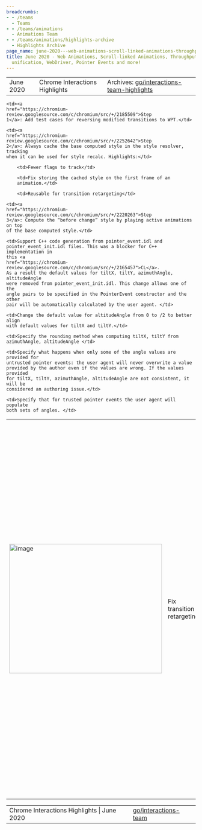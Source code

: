 ```yaml
---
breadcrumbs:
- - /teams
  - Teams
- - /teams/animations
  - Animations Team
- - /teams/animations/highlights-archive
  - Highlights Archive
page_name: june-2020---web-animations-scroll-linked-animations-throughput-metrics-scroll-unification-webdriver-pointer-events-and-more
title: June 2020 - Web Animations, Scroll-linked Animations, Throughput Metrics, Scroll
  unification, WebDriver, Pointer Events and more!
---
```


<table>
<tr>

<td>June 2020</td>

<td>Chrome Interactions Highlights</td>

<td>Archives: <a href="http://go/animations-team-highlights">go/interactions-team-highlights</a></td>

</tr>
</table>

<table>
<tr>

<td><img alt="image" src="https://lh5.googleusercontent.com/qa4CnhPdM0cesetEwVq7R6MRWTpi_RtZkOAI2uteVUXnr4cSA_eUp7CW5wrayRElFCzMiko7wLECykKFllzcU0WWIcilwBWTyFro4uRcHxcVd3AMpHQfv4_FYkZDFrCz4fGH0o9fLw" height=343 width=406></td>

<td>Fix transition retargeting</td>

<td>The CSS transition property is used to create a smooth transition of a CSS property on a style change. If the property is currently being animated (via an existing transition or other animations), this needs to be accounted for when calculating the starting point of the transition to avoid abrupt jumps in the value of the transitioned property. This process is called transition retargeting. We currently set the starting point based on the computed value from the last frame.</td>

<td>Our team members (kevers@ and gtsteel@) have made significant progress on this issue. Per spec, we need a base computed style (without animations) and then apply active animations on top of the base style to get the before style change for retargeting. Fortunately, the style resolver already tracks the base computed style (conditionally) in order to accelerate style recalculations that are driven purely by animation ticks.</td>

    <td><a
    href="https://chromium-review.googlesource.com/c/chromium/src/+/2185509">Step
    1</a>: Add test cases for reversing modified transitions to WPT.</td>

    <td><a
    href="https://chromium-review.googlesource.com/c/chromium/src/+/2252642">Step
    2</a>: Always cache the base computed style in the style resolver, tracking
    when it can be used for style recalc. Highlights:</td>

        <td>Fewer flags to track</td>

        <td>Fix storing the cached style on the first frame of an
        animation.</td>

        <td>Reusable for transition retargeting</td>

    <td><a
    href="https://chromium-review.googlesource.com/c/chromium/src/+/2220263">Step
    3</a>: Compute the “before change” style by playing active animations on top
    of the base computed style.</td>

<td><table></td>
<td><tr></td>

<td><td colspan=2>A better fps meter</td></td>

<td><td colspan=2>xidachen@ has been working on measuring renderer’s smoothness and developed <a href="https://chromium-review.googlesource.com/c/chromium/src/+/2244002">a better fps meter</a> that reflects smoothness. This new-looking fps meter is available on canary.</td></td>

<td><td colspan=2><img alt="image" src="https://lh4.googleusercontent.com/7X6mpuYlg8ai4-U3yphi45I7mEFYKW74K27X_2ekbw-_TXxaY51pIQ9elyjSu2tIzFlTmo8KFdIXrv56tTq_XS1US1Dl7_SUMK9U3PYFxA8X43nsq5vdmMLq4Xshjxd4rAqJ0OleEw" height=439 width=580></td></td>

<td><td colspan=2>Improved throughput UKM</td></td>

<td><td colspan=2>In the last sprint, we <a href="https://chromium-review.googlesource.com/c/chromium/src/+/2112953">changed</a> the UKM reporting logic such that we report the median throughput of a page, which better reflects users’ browsing experience. Following graph shows the UKM curve where the red arrow points to the date when our change is landed.</td></td>

<td><td colspan=2><img alt="image" src="https://docs.google.com/drawings/u/0/d/sy-viUUomGinfT8KjKYZiDQ/image?w=270&h=335&rev=15&ac=1&parent=14Nvi8kAwj_lSQYSf2z6Ywhvz7TD4B8S9Z-LViAhB5LI" height=335 width=270></td></td>

<td><td colspan=2>Scroll-linked animations</td></td>

<td><td colspan=2>flackr@ made a lot of progress and discussions on <a href="https://github.com/w3c/csswg-drafts/pull/4890">progress-based animations</a>, particularly focused on procedure for converting time based animations. With this, developers won’t need to specify an arbitrary time duration for the animation:</td></td>

<td><td colspan=2><img alt="image" src="https://lh5.googleusercontent.com/pexwnQ-nbMSOhhDhEjfSJKinMbjJxbW3lLZWHk2DN4dl5vAJMEyZriNbYgFjAZ4lEMFXXZrXdTmHO6nkTYLwtn9aqws7V_yKfxYllK500DtZCB6kQJUVyK-7IpJ9RKP-xEhL8TspMw" height=124 width=408></td></td>

<td><td colspan=2>Scroll unification</td></td>

<td><td colspan=2>lanwei@ <a href="https://chromium-review.googlesource.com/c/chromium/src/+/2171955">replaced</a> eventsender with gpuBenchmarking.smoothScrollByXY (<a href="https://docs.google.com/spreadsheets/d/17NdL_750nAk51FN-dUprUNpBsp0_QCZZwKFJGENMXPE/">test list</a> 12/62 remaining)</td></td>

    <td><td colspan=2>Unblocks scroll unification, because after we finish the
    scroll unification, the scrolls happens mainly on the compositor thread, and
    the scroll code in the main thread will be</td></td>

<td><td colspan=2>removed. eventSender sends the scroll events to the main thread, so it would not work after the scroll unification. (<a href="https://bugs.chromium.org/p/chromium/issues/detail?id=1047176">Issue</a>)</td></td>

    <td><td colspan=2>Tests full event delivery path</td></td>

<td></tr></td>
<td></table></td>

<td>WebDriver Actions Spec</td>

<td>lanwei@ is adding wheel source type to the spec and associated WebDriver tests. In particular, the spec change pull request is <a href="https://github.com/w3c/webdriver/pull/1522">here</a> and <a href="https://docs.google.com/document/d/1DdoNXbGspv4H5rmeCTgoiNPN5JGCitYbzVFd8FjSJiU/">design doc</a>.</td>

<td><table></td>
<td><tr></td>

<td><td>{"actions": \[</td></td>

<td><td> {"type": "wheel",</td></td>

<td><td> "actions": \[ {</td></td>

<td><td> "type": "scroll",</td></td>

<td><td> "x": 0,</td></td>

<td><td> "y": 0,</td></td>

<td><td> "origin": element,</td></td>

<td><td> "delta": 30,</td></td>

<td><td> "direction": "y"} \] \] }</td></td>

<td></tr></td>
<td></table></td>

<td>Pointer Events altitude/azimuth attributes</td>

<td>liviutinta@ sent a Pointer Events pull request to fix <a href="https://github.com/w3c/pointerevents/pull/323">problems with default values</a> for altitude/azimuth/tiltX/tiltY attributes. The associated <a href="https://chromium-review.googlesource.com/c/chromium/src/+/2165457">CL</a> by liviutinta@ is under review too. mustaq@ sent a follow-up pull request to fix <a href="https://github.com/w3c/pointerevents/pull/324">boundary value conversion errors</a>.</td>

<td>The first <a href="https://github.com/w3c/pointerevents/pull/323">pull request</a> above adds important missing details to existing azimuth and altitude attributes: </td>

    <td>Support C++ code generation from pointer_event.idl and
    pointer_event_init.idl files. This was a blocker for C++ implementation in
    this <a
    href="https://chromium-review.googlesource.com/c/chromium/src/+/2165457">CL</a>.
    As a result the default values for tiltX, tiltY, azimuthAngle, altitudeAngle
    were removed from pointer_event_init.idl. This change allows one of the
    angle pairs to be specified in the PointerEvent constructor and the other
    pair will be automatically calculated by the user agent. </td>

    <td>Change the default value for altitudeAngle from 0 to /2 to better align
    with default values for tiltX and tiltY.</td>

    <td>Specify the rounding method when computing tiltX, tiltY from
    azimuthAngle, altitudeAngle </td>

    <td>Specify what happens when only some of the angle values are provided for
    untrusted pointer events: the user agent will never overwrite a value
    provided by the author even if the values are wrong. If the values provided
    for tiltX, tiltY, azimuthAngle, altitudeAngle are not consistent, it will be
    considered an authoring issue.</td>

    <td>Specify that for trusted pointer events the user agent will populate
    both sets of angles. </td>

<td>Example specifying tiltX, tiltY in PointerEvent constructor and being able to use altitudeAngle, azimuthAngle afterwards.</td>

<td><table></td>
<td><tr></td>

<td><td>var event = new PointerEvent("pointerdown", {tiltX:0, tiltY:45});</td></td>

<td><td>console.log(event.azimuthAngle); // will print the value Math.PI/2</td></td>

<td><td>console.log(event.altitudeAngle); // will print the value Math.PI/4</td></td>

<td></tr></td>
<td></table></td>

<td>Example specifying azimuthAngle, altitudeAngle in PointerEvent constructor and being able to use tiltX, tiltY afterwards.</td>

<td><table></td>
<td><tr></td>

<td><td>var event = new PointerEvent("pointerdown", {azimuthAngle:Math.PI, altitudeAngle:Math.PI/4});</td></td>

<td><td>console.log(event.tiltX); // will print the value -45</td></td>

<td><td>console.log(event.tiltY); // will print the value 0</td></td>

<td></tr></td>
<td></table></td>

<td>Visual representation of azimuth and altitude for a pen <a href="https://www.raywenderlich.com/1407-apple-pencil-tutorial-getting-started#toc-anchor-006">here</a>.</td>

</tr>
</table>

<table>
<tr>

<td>Chrome Interactions Highlights | June 2020</td>

<td><a href="http://go/interactions-team">go/interactions-team</a></td>

</tr>
</table>